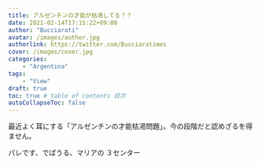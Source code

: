 ```yaml
---
title: アルゼンチンの才能が枯渇してる？？
date: 2021-02-14T17:15:22+09:00
author: "Bucciarati"
avatar: /images/author.jpg
authorlink: https://twitter.com/Bucciaratimes
cover: /images/cover.jpg
categories:
    - "Argentina"
tags: 
    - "View"
draft: true
toc: true # table of contents 目次
autoCollapseToc: false
---
```


最近よく耳にする「アルゼンチンの才能枯渇問題」。今の段階だと認めざるを得ません。

パレです、でぱうる、マリアの
３センター
